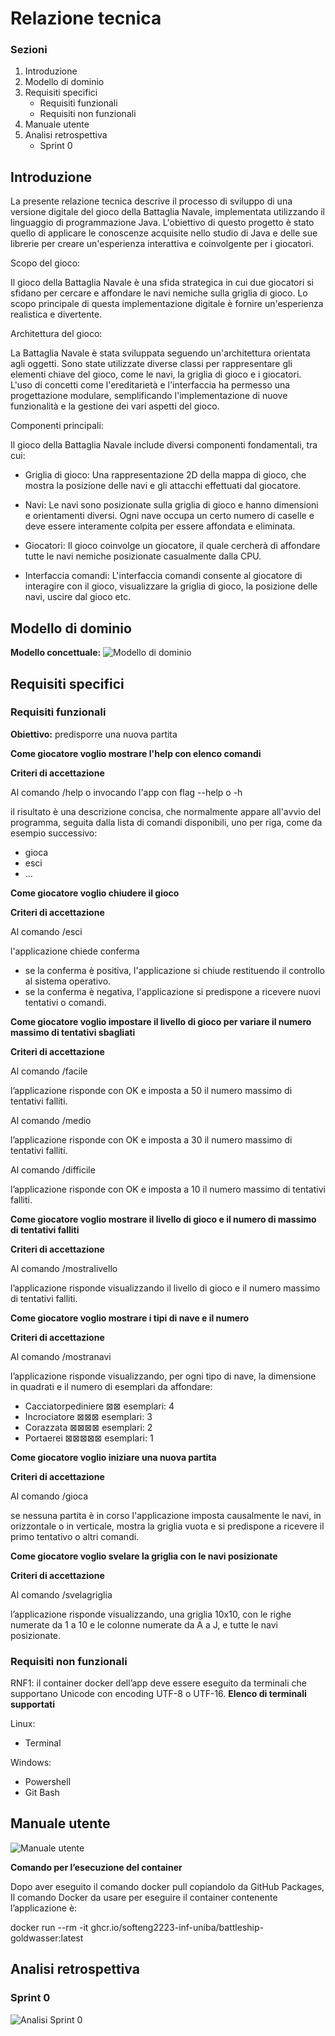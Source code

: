 # Relazione tecnica

### Sezioni

1. Introduzione
2. Modello di dominio
3. Requisiti specifici
   - Requisiti funzionali
   - Requisiti non funzionali
7. Manuale utente
9. Analisi retrospettiva
   - Sprint 0

## Introduzione

La presente relazione tecnica descrive il processo di sviluppo di una versione digitale del gioco della Battaglia Navale, implementata utilizzando il linguaggio di programmazione Java. L'obiettivo di questo progetto è stato quello di applicare le conoscenze acquisite nello studio di Java e delle sue librerie per creare un'esperienza interattiva e coinvolgente per i giocatori.

Scopo del gioco:

Il gioco della Battaglia Navale è una sfida strategica in cui due giocatori si sfidano per cercare e affondare le navi nemiche sulla griglia di gioco. Lo scopo principale di questa implementazione digitale è fornire un'esperienza realistica e divertente.

Architettura del gioco:

La Battaglia Navale è stata sviluppata seguendo un'architettura orientata agli oggetti. Sono state utilizzate diverse classi per rappresentare gli elementi chiave del gioco, come le navi, la griglia di gioco e i giocatori. L'uso di concetti come l'ereditarietà e l'interfaccia ha permesso una progettazione modulare, semplificando l'implementazione di nuove funzionalità e la gestione dei vari aspetti del gioco.

Componenti principali:

Il gioco della Battaglia Navale include diversi componenti fondamentali, tra cui:

- Griglia di gioco: Una rappresentazione 2D della mappa di gioco, che mostra la posizione delle navi e gli attacchi effettuati dal giocatore.

- Navi: Le navi sono posizionate sulla griglia di gioco e hanno dimensioni e orientamenti diversi. Ogni nave occupa un certo numero di caselle e deve essere interamente colpita per essere affondata e eliminata.

- Giocatori: Il gioco coinvolge un giocatore, il quale cercherà di affondare tutte le navi nemiche posizionate casualmente dalla CPU.

- Interfaccia comandi: L'interfaccia comandi consente al giocatore di interagire con il gioco, visualizzare la griglia di gioco, la posizione delle navi, uscire dal gioco etc.

## Modello di dominio

**Modello concettuale:**
![Modello di dominio](./img/ModelloDiDominio.png)

## Requisiti specifici

### Requisiti funzionali

**Obiettivo:** predisporre una nuova partita

**Come giocatore voglio mostrare l'help con elenco comandi**

**Criteri di accettazione**

Al comando /help o invocando l'app con flag --help o -h

il risultato è una descrizione concisa, che normalmente appare all'avvio del programma, seguita dalla lista di comandi disponibili, uno per riga, come da esempio successivo:

- gioca
- esci
- ...

**Come giocatore voglio chiudere il gioco**

**Criteri di accettazione**

Al comando /esci

l'applicazione chiede conferma

- se la conferma è positiva, l'applicazione si chiude restituendo il controllo al sistema operativo.
- se la conferma è negativa, l'applicazione si predispone a ricevere nuovi tentativi o comandi.

**Come giocatore voglio impostare il livello di gioco per variare il numero massimo di tentativi sbagliati**

**Criteri di accettazione**

Al comando /facile 

l’applicazione risponde con OK e imposta a 50 il numero massimo di tentativi falliti.

Al comando /medio

l’applicazione risponde con OK e imposta a 30 il numero massimo di tentativi falliti.

Al comando /difficile

l’applicazione risponde con OK e imposta a 10 il numero massimo di tentativi falliti.

**Come giocatore voglio mostrare il livello di gioco e il numero di massimo di tentativi falliti**

**Criteri di accettazione**

Al comando /mostralivello

l’applicazione risponde visualizzando il livello di gioco e il numero massimo di tentativi falliti.

**Come giocatore voglio mostrare i tipi di nave e il numero**

**Criteri di accettazione**

Al comando /mostranavi

l’applicazione risponde visualizzando, per ogni tipo di nave, la dimensione in quadrati e il numero di esemplari da affondare:

-  	Cacciatorpediniere 	⊠⊠         esemplari: 4
-	Incrociatore 		⊠⊠⊠       esemplari: 3
-	Corazzata 		    ⊠⊠⊠⊠ 	 esemplari: 2
-	Portaerei  		    ⊠⊠⊠⊠⊠ 	esemplari: 1

**Come giocatore voglio iniziare una nuova partita**

**Criteri di accettazione**

Al comando /gioca

se nessuna partita è in corso l'applicazione imposta causalmente le navi, in orizzontale o in verticale, mostra la griglia vuota e si predispone a ricevere il primo tentativo o altri comandi.

**Come giocatore voglio svelare la griglia con le navi posizionate**

**Criteri di accettazione**

Al comando /svelagriglia

l’applicazione risponde visualizzando, una griglia 10x10, con le righe numerate da 1 a 10 e le colonne numerate da A a J, e tutte le navi posizionate.

### Requisiti non funzionali

RNF1: il container docker dell’app deve essere eseguito da terminali che supportano Unicode con encoding UTF-8 o UTF-16.
**Elenco di terminali supportati**

Linux:

- Terminal

Windows:

- Powershell
- Git Bash

## Manuale utente

![Manuale utente](./img/ManualeUtente.png)

**Comando per l’esecuzione del container**

Dopo aver eseguito il comando docker pull copiandolo da GitHub Packages, Il comando Docker da usare per eseguire il container contenente l’applicazione è:

docker run --rm -it ghcr.io/softeng2223-inf-uniba/battleship-goldwasser:latest

## Analisi retrospettiva

### Sprint 0

![Analisi Sprint 0](./img/AnalisiSprint0.png)
